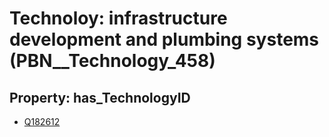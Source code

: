 # Technoloy: __infrastructure development and plumbing systems__ (PBN__Technology_458)

## Property: has_TechnologyID

* [Q182612](Q182612)

